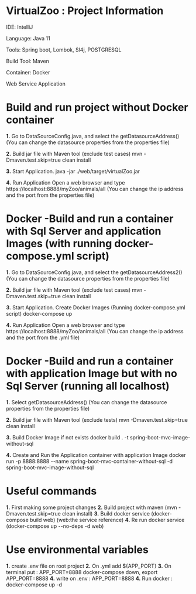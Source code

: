 # VirtualZoo : Project Information

IDE: IntelliJ

Language: Java 11

Tools: Spring boot, Lombok, Sl4j, POSTGRESQL

Build Tool: Maven

Container: Docker

Web Service Application

# Build and run project without Docker container
**1.** Go to DataSourceConfig.java, and select the getDatasourceAddress() (You can change the datasource properties from the properties file)

**2.** Build jar file with Maven tool (exclude test cases)
mvn -Dmaven.test.skip=true clean install

**3.** Start Application.
java -jar ./web/target/virtualZoo.jar

**4.** Run Application
Open a web browser and type https://localhost:8888/myZoo/animals/all (You can change the ip address and the port from the properties file)


# Docker -Build and run a container with Sql Server and application Images (with running docker-compose.yml script)
**1.** Go to DataSourceConfig.java, and select the getDatasourceAddress2() (You can change the datasource properties from the properties file)

**2.** Build jar file with Maven tool (exclude test cases)
mvn -Dmaven.test.skip=true clean install

**3.** Start Application. Create Docker Images (Running docker-compose.yml script)
docker-compose up

**4.** Run Application
Open a web browser and type https://localhost:8888/myZoo/animals/all (You can change the ip address and the port from the .yml file)


# Docker -Build and run a container with application Image but with no Sql Server (running all localhost)
**1.**  Select getDatasourceAddress() (You can change the datasource properties from the properties file)

**2.** Build jar file with Maven tool (exclude tests)
mvn -Dmaven.test.skip=true clean install

**3.** Build Docker Image if not exists
docker build . -t spring-boot-mvc-image-without-sql

**4.** Create and Run the Application container with application Image
docker run -p 8888:8888 --name spring-boot-mvc-container-without-sql -d spring-boot-mvc-image-without-sql

# Useful commands
**1.** First making some project changes
**2.** Build project with maven (mvn -Dmaven.test.skip=true clean install)
**3.** Build docker service (docker-compose build web) (web:the service reference)
**4.** Re run docker service (docker-compose up --no-deps -d web)  

# Use environmental variables 
**1.** create .env file on root project 
**2.** On .yml add ${APP_PORT}
**3.** On terminal put : APP_PORT=8888 docker-compose down, export APP_PORT=8888
**4.** write on .env : APP_PORT=8888
**4.** Run docker : docker-compose up -d